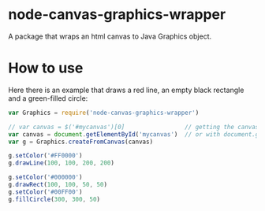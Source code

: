 # node-canvas-graphics-wrapper
A package that wraps an html canvas to Java Graphics object.

# How to use

Here there is an example that draws a red line, an empty black rectangle and a green-filled circle:

```javascript
var Graphics = require('node-canvas-graphics-wrapper')

// var canvas = $('#mycanvas')[0]                 // getting the canvas with jquery
var canvas = document.getElementById('mycanvas')  // or with document.getElementById()
var g = Graphics.createFromCanvas(canvas)

g.setColor('#FF0000')
g.drawLine(100, 100, 200, 200)

g.setColor('#000000')
g.drawRect(100, 100, 50, 50)
g.setColor('#00FF00')
g.fillCircle(300, 300, 50)
```
